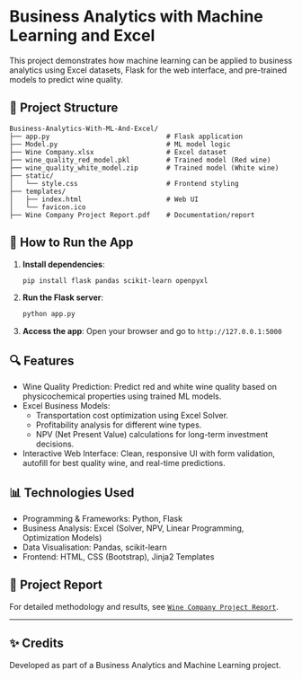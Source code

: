 
# Business Analytics with Machine Learning and Excel

This project demonstrates how machine learning can be applied to business analytics using Excel datasets, Flask for the web interface, and pre-trained models to predict wine quality.

## 📂 Project Structure

```
Business-Analytics-With-ML-And-Excel/
├── app.py                             # Flask application
├── Model.py                           # ML model logic
├── Wine Company.xlsx                  # Excel dataset
├── wine_quality_red_model.pkl         # Trained model (Red wine)
├── wine_quality_white_model.zip       # Trained model (White wine)
├── static/
│   └── style.css                      # Frontend styling
├── templates/
│   ├── index.html                     # Web UI
│   └── favicon.ico
├── Wine Company Project Report.pdf    # Documentation/report
```

## 🚀 How to Run the App

1. **Install dependencies**:
   ```bash
   pip install flask pandas scikit-learn openpyxl
   ```

2. **Run the Flask server**:
   ```bash
   python app.py
   ```

3. **Access the app**:
   Open your browser and go to `http://127.0.0.1:5000`

## 🔍 Features

- Wine Quality Prediction:
     Predict red and white wine quality based on physicochemical properties using trained ML models.
- Excel Business Models:
   - Transportation cost optimization using Excel Solver.
   - Profitability analysis for different wine types.
   - NPV (Net Present Value) calculations for long-term investment decisions.
- Interactive Web Interface:
     Clean, responsive UI with form validation, autofill for best quality wine, and real-time predictions.

## 📊 Technologies Used

- Programming & Frameworks: Python, Flask
- Business Analysis: Excel (Solver, NPV, Linear Programming, Optimization Models)
- Data Visualisation: Pandas, scikit-learn
- Frontend: HTML, CSS (Bootstrap), Jinja2 Templates



## 📄 Project Report

For detailed methodology and results, see [`Wine Company Project Report`]().

---

## ✨ Credits

Developed as part of a Business Analytics and Machine Learning project.
